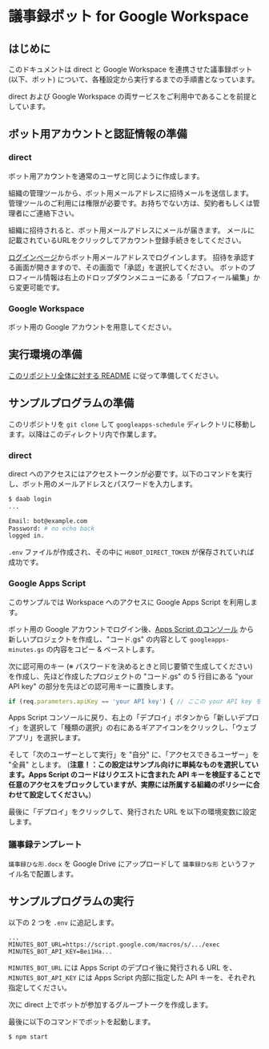 # 議事録ボット for Google Workspace

## はじめに
このドキュメントは direct と Google Workspace を連携させた議事録ボット (以下、ボット) について、各種設定から実行するまでの手順書となっています。

direct および Google Workspace の両サービスをご利用中であることを前提としています。

## ボット用アカウントと認証情報の準備
### direct
ボット用アカウントを通常のユーザと同じように作成します。

組織の管理ツールから、ボット用メールアドレスに招待メールを送信します。
管理ツールのご利用には権限が必要です。お持ちでない方は、契約者もしくは管理者にご連絡下さい。

組織に招待されると、ボット用メールアドレスにメールが届きます。
メールに記載されているURLをクリックしてアカウント登録手続きをしてください。

[ログインページ](https://direct4b.com/signin)からボット用メールアドレスでログインします。
招待を承認する画面が開きますので、その画面で「承認」を選択してください。
ボットのプロフィール情報は右上のドロップダウンメニューにある「プロフィール編集」から変更可能です。

### Google Workspace
ボット用の Google アカウントを用意してください。

## 実行環境の準備
[このリポジトリ全体に対する README](../README.md) に従って準備してください。

## サンプルプログラムの準備
このリポジトリを `git clone` して `googleapps-schedule` ディレクトリに移動します。以降はこのディレクトリ内で作業します。

### direct
direct へのアクセスにはアクセストークンが必要です。以下のコマンドを実行し、ボット用のメールアドレスとパスワードを入力します。
```sh
$ daab login
...

Email: bot@example.com
Password: # no echo back
logged in.
```

`.env` ファイルが作成され、その中に `HUBOT_DIRECT_TOKEN` が保存されていれば成功です。

### Google Apps Script
このサンプルでは Workspace へのアクセスに Google Apps Script を利用します。

ボット用の Google アカウントでログイン後、[Apps Script のコンソール](https://script.google.com/home) から新しいプロジェクトを作成し、"コード.gs" の内容として `googleapps-minutes.gs` の内容をコピー & ペーストします。

次に認可用のキー (※ パスワードを決めるときと同じ要領で生成してください) を作成し、先ほど作成したプロジェクトの "コード.gs" の 5 行目にある "your API key" の部分を先ほどの認可用キーに置換します。
```javascript
if (req.parameters.apiKey == 'your API key') { // ここの your API key をキーに変更する
```

Apps Script コンソールに戻り、右上の「デプロイ」ボタンから「新しいデプロイ」を選択して「種類の選択」の右にあるギアアイコンをクリックし、「ウェブアプリ」を選択します。

そして「次のユーザーとして実行」を "自分" に、「アクセスできるユーザー」を "全員" とします。
(**注意！：この設定はサンプル向けに単純なものを選択しています。Apps Script のコードはリクエストに含まれた API キーを検証することで任意のアクセスをブロックしていますが、実際には所属する組織のポリシーに合わせて設定してください。**)

最後に「デプロイ」をクリックして、発行された URL を以下の環境変数に設定します。

### 議事録テンプレート
`議事録ひな形.docx` を Google Drive にアップロードして `議事録ひな形` というファイル名で配置します。

## サンプルプログラムの実行
以下の 2 つを `.env` に追記します。
```env
...
MINUTES_BOT_URL=https://script.google.com/macros/s/.../exec
MINUTES_BOT_API_KEY=Bei1Ha...
```

`MINUTES_BOT_URL` には Apps Script のデプロイ後に発行される URL を、`MINUTES_BOT_API_KEY` には Apps Script 内部に指定した API キーを、それぞれ指定してください。

次に direct 上でボットが参加するグループトークを作成します。

最後に以下のコマンドでボットを起動します。
```sh
$ npm start
```
